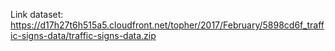 Link dataset: https://d17h27t6h515a5.cloudfront.net/topher/2017/February/5898cd6f_traffic-signs-data/traffic-signs-data.zip
